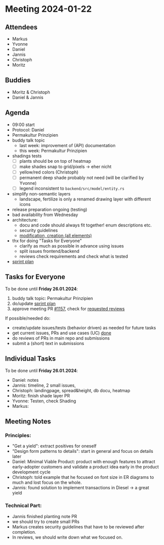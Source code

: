 # Meeting 2024-01-22

## Attendees

- Markus
- Yvonne
- Daniel
- Jannis
- Christoph
- Moritz

## Buddies

- Moritz & Christoph
- Daniel & Jannis

## Agenda

- 09:00 start
- Protocol: Daniel
- Permakultur Prinzipien
- buddy talk topic
  - last week: improvement of (API) documentation
  - this week: Permakultur Prinzipien
- shadings tests
  - [ ] plants should be on top of heatmap
  - [ ] make shades snap to grid/pixels -> eher nicht
  - [ ] yellow/red colors (Christoph)
  - [ ] permanent deep shade probably not need (will be clarified by Yvonne)
  - [ ] legend inconsistent to `backend/src/model/entity.rs`
- simplify non-semantic layers
  - landscape, fertilize is only a renamed drawing layer with different icons
- release preparation ongoing (testing)
- bad availability from Wednesday
- architecture:
  - docu and code should always fit together! enum descriptions etc.
  - security guidelines
  - [modification, creation (all elements)](https://issues.permaplant.net/1168)
- thx for doing "Tasks for Everyone"
  - clarify as much as possible in advance using issues
  - split issues frontend/backend
  - reviews check requirements and check what is tested
- [sprint plan](https://project.permaplant.net)

## Tasks for Everyone

To be done until **Friday 26.01.2024**:

1. buddy talk topic: Permakultur Prinzipien
2. do/update [sprint plan](https://project.permaplant.net)
3. approve meeting PR [#1157](https://pull.permaplant.net/1157/files),
   check for [requested reviews](https://pulls.permaplant.net/?q=is%3Aopen+user-review-requested%3A%40me)

If possible/needed do:

- create/update issues/tests (behavior driven) as needed for future tasks
- get current issues, PRs and use cases (UC) [done](../usecases/README.md)
- do reviews of PRs in main repo and submissions
- submit a (short) text in submissions

## Individual Tasks

To be done until **Friday 26.01.2024**:

- Daniel: notes
- Jannis: timeline, 2 small issues,
- Christoph: landingpage, spread&height, db docu, heatmap
- Moritz: finish shade layer PR
- Yvonne: Testen, check Shading
- Markus:

## Meeting Notes

### Principles:

- "Get a yield": extract positives for oneself
- "Design form patterns to details": start in general and focus on details later
- Daniel: Minimal Viable Product: product with enough features to attract early-adopter customers and validate a product idea early in the product development cycle
- Christoph: told example that he focused on font size in ER diagrams to much and lost focus on the whole.
- Jannis: found solution to implement transactions in Diesel -> a great yield

### Technical Part:

- Jannis finished planting note PR
- we should try to create small PRs
- Markus creates security guidelines that have to be reviewed after completion.
- In reviews, we should write down what we focused on.
